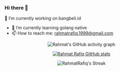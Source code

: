 ### Hi there 👋

<!--
**RahmatRafiq/RahmatRafiq** is a ✨ _special_ ✨ repository because its `README.md` (this file) appears on your GitHub profile.

Here are some ideas to get you started:

- 🔭 I’m currently working on bangbeli.id
- 🌱 I’m currently learning golang native
- 👯 I’m looking to collaborate on ...
- 🤔 I’m looking for help with ...
- 💬 Ask me about ...
- 📫 How to reach me: ...
- 😄 Pronouns: ...
- ⚡ Fun fact: ...
-->
🔭 I’m currently working on bangbeli.id
- 🌱 I’m currently learning golang native
- 📫 How to reach me: rahmatrafiq.1999@gmail.com


 <div align="center">
  
![Rahmat's GitHub activity graph](http://github-profile-summary-cards.vercel.app/api/cards/most-commit-language?username=Rahmatrafiq&tokyonight&show_icons=true&exclude=HTML,CSS)
  
 [![Rahmat Rafiq GitHub stats](https://github-readme-stats.vercel.app/api?username=RahmatRafiq&theme=tokyonight&show_icons=true)](https://github.com/RahmatRafiq)
 
 ![RahmatRafiq's Streak](https://github-readme-streak-stats.herokuapp.com/?user=RahmatRafiq&theme=tokyonight&show_icons=true)
 
 </div>

